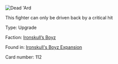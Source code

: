 
![Dead 'Ard](https://warhammerunderworlds.com/wp-content/uploads/sites/6/2017/12/112_ENG-Dead-Ard.png)

This fighter can only be driven back by a critical hit

Type: Upgrade

Faction: [Ironskull’s Boyz](/factions/ironskulls-boyz.md)

Found in: [Ironskull's Boyz Expansion](/locations/ironskulls-boyz-expansion.md)

Card number: 112
